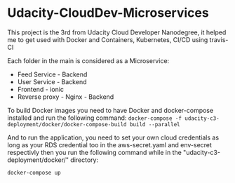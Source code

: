 # Udacity-CloudDev-Microservices

This project is the 3rd from Udacity Cloud Developer Nanodegree, it helped me to get used with Docker and Containers, Kubernetes, CI/CD using travis-CI

Each folder in the main is considered as a Microservice:
  - Feed Service - Backend
  - User Service - Backend
  - Frontend - ionic
  - Reverse proxy - Nginx - Backend
  
  
  To build Docker images you need to have Docker and docker-compose installed and run the following command:
    `docker-compose -f udacity-c3-deployment/docker/docker-compose-build build --parallel`
    
  And to run the application, you need to set your own cloud credentials as long as your RDS credential too in the aws-secret.yaml and env-secret respectivly
  then you run the following command while in the "udacity-c3-deployment/docker/" directory:
  
  `docker-compose up`
